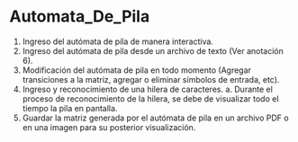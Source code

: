 # Automata_De_Pila
1. Ingreso del autómata de pila de manera interactiva. 
2. Ingreso del autómata de pila desde un archivo de texto (Ver anotación 6). 
3. Modificación del autómata de pila en todo momento (Agregar transiciones a la matriz, agregar o eliminar símbolos de entrada, etc). 
4. Ingreso y reconocimiento de una hilera de caracteres. a. Durante el proceso de reconocimiento de la hilera, se debe de visualizar todo el tiempo la pila en pantalla.  
5. Guardar la matriz generada por el autómata de pila en un archivo PDF o en una imagen para su posterior visualización.
